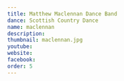 ```yaml
---
title: Matthew Maclennan Dance Band
dance: Scottish Country Dance
name: maclennan
description:
thumbnail: maclennan.jpg
youtube: 
website: 
facebook: 
order: 5
---
```


